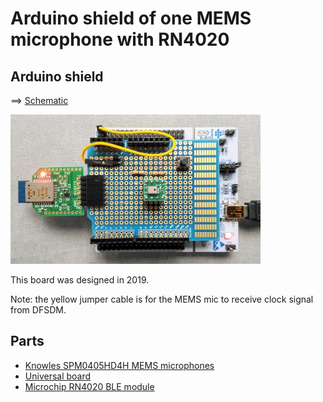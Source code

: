 # Arduino shield of one MEMS microphone with RN4020

## Arduino shield

==> [Schematic](./mems_mic_board.pdf)

<img src="./mems_mic_board_with_rn4020.jpg" width=400>

This board was designed in 2019.

Note: the yellow jumper cable is for the MEMS mic to receive clock signal from DFSDM.

## Parts

- [Knowles SPM0405HD4H MEMS microphones](http://akizukidenshi.com/catalog/g/gM-05577/)
- [Universal board](http://akizukidenshi.com/catalog/g/gP-07555/)
- [Microchip RN4020 BLE module](http://akizukidenshi.com/catalog/g/gK-11102/)

